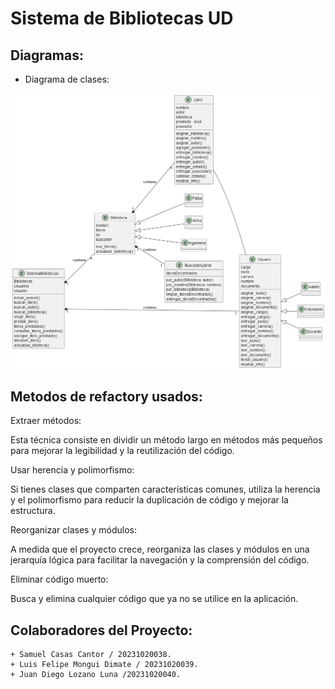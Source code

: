 # Sistema de Bibliotecas UD

## Diagramas:

- Diagrama de clases:

![Diagrama de clases](clases.png)

## Metodos de refactory usados:
Extraer métodos:

Esta técnica consiste en dividir un método largo en métodos más pequeños para mejorar la legibilidad y la reutilización del código.

Usar herencia y polimorfismo:

Si tienes clases que comparten características comunes, utiliza la herencia y el polimorfismo para reducir la duplicación de código y mejorar la estructura.

Reorganizar clases y módulos:

A medida que el proyecto crece, reorganiza las clases y módulos en una jerarquía lógica para facilitar la navegación y la comprensión del código.

Eliminar código muerto:

Busca y elimina cualquier código que ya no se utilice en la aplicación.

## Colaboradores del Proyecto:
    + Samuel Casas Cantor / 20231020038.
    + Luis Felipe Mongui Dimate / 20231020039.
    + Juan Diego Lozano Luna /20231020040.
